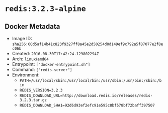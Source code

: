 # `redis:3.2.3-alpine`

## Docker Metadata

- Image ID: `sha256:60d5af14b41c823f9327ff8a45e2d50254d0d149ef9c792a5f87077e2f8ec06b`
- Created: `2016-08-30T17:42:24.129802294Z`
- Arch: `linux`/`amd64`
- Entrypoint: `["docker-entrypoint.sh"]`
- Command: `["redis-server"]`
- Environment:
  - `PATH=/usr/local/sbin:/usr/local/bin:/usr/sbin:/usr/bin:/sbin:/bin`
  - `REDIS_VERSION=3.2.3`
  - `REDIS_DOWNLOAD_URL=http://download.redis.io/releases/redis-3.2.3.tar.gz`
  - `REDIS_DOWNLOAD_SHA1=92d6d93ef2efc91e595c8bf578bf72baff397507`
